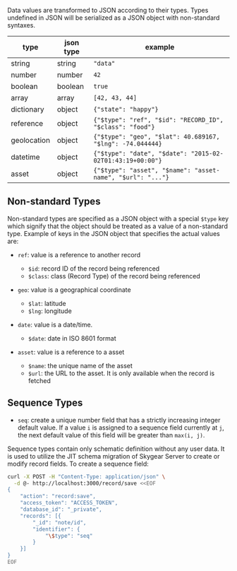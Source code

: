 Data values are transformed to JSON according to their types. Types undefined
in JSON will be serialized as a JSON object with non-standard syntaxes.

|type|json type|example|
|---|---|---|
|string|string|`"data"`|
|number|number|`42`|
|boolean|boolean|`true`|
|array|array|`[42, 43, 44]`|
|dictionary|object|`{"state": "happy"}`|
|reference|object|`{"$type": "ref", "$id": "RECORD_ID", "$class": "food"}`|
|geolocation|object|`{"$type": "geo", "$lat": 40.689167, "$lng": -74.044444}`|
|datetime|object|`{"$type": "date", "$date": "2015-02-02T01:43:19+00:00"}`|
|asset|object|`{"$type": "asset", "$name": "asset-name", "$url": "..."}`|

## Non-standard Types

Non-standard types are specified as a JSON object with a special `$type` key
which signify that the object should be treated as a value of a non-standard
type. Example of keys in the JSON object that specifies the actual values are:

*   `ref`: value is a reference to another record
    *   `$id`: record ID of the record being referenced
    *   `$class`: class (Record Type) of the record being referenced

*   `geo`: value is a geographical coordinate
    *   `$lat`: latitude
    *   `$lng`: longitude

*   `date`: value is a date/time.
    *   `$date`: date in ISO 8601 format

*   `asset`: value is a reference to a asset
    *   `$name`: the unique name of the asset
    *   `$url`: the URL to the asset. It is only available when the record is
        fetched

## Sequence Types

* `seq`: create a unique number field that has a strictly increasing
  integer default value. If a value `i` is assigned to a sequence field
  currently at `j`, the next default value of this field will be
  greater than `max(i, j)`.

Sequence types contain only schematic definition without any user data. It is
used to utilize the JIT schema migration of Skygear Server to create
or modify record fields. To create a sequence field:

```bash
curl -X POST -H "Content-Type: application/json" \
  -d @- http://localhost:3000/record/save <<EOF
{
    "action": "record:save",
    "access_token": "ACCESS_TOKEN",
    "database_id": "_private",
    "records": [{
        "_id": "note/id",
        "identifier": {
            "\$type": "seq"
        }
    }]
}
EOF
```
